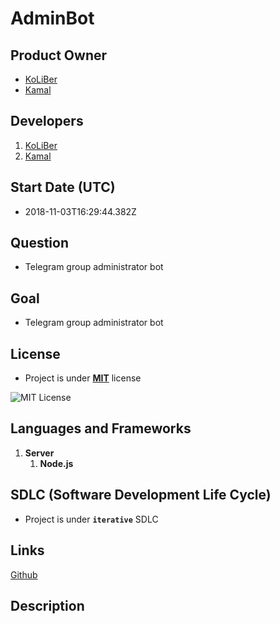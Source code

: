 # AdminBot

## Product Owner

-   [KoLiBer](https://koliber.ir)
-   [Kamal]()

## Developers

1. [KoLiBer](https://koliber.ir)
2. [Kamal](https://koliber.ir)

## Start Date (UTC)

-   2018-11-03T16:29:44.382Z

## Question

-   Telegram group administrator bot

## Goal

-   Telegram group administrator bot

## License

-   Project is under **[MIT](LICENSE.md)** license

![MIT License](https://pre00.deviantart.net/4938/th/pre/f/2016/070/3/b/mit_license_logo_by_excaliburzero-d9ur2lg.png)

## Languages and Frameworks

1. **Server**
    1. **Node.js**

## SDLC (Software Development Life Cycle)

-   Project is under **`iterative`** SDLC

## Links

[Github](https://github.com/Azhant/AdminBot)

## Description
